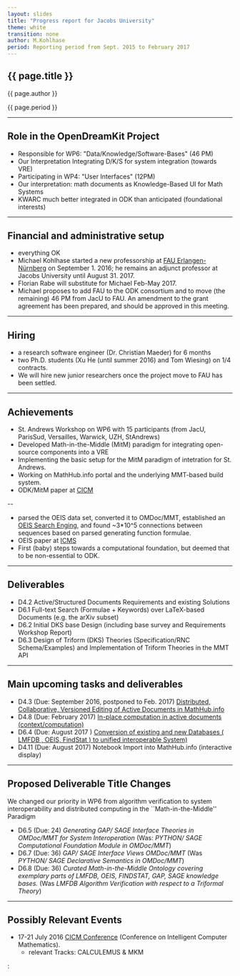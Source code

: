 ```yaml
---
layout: slides
title: "Progress report for Jacobs University"
theme: white
transition: none
author: M.Kohlhase
period: Reporting period from Sept. 2015 to February 2017
---
```


<section data-markdown data-separator="^---\n" data-separator-vertical="^---\n">

# {{ page.title }}

{{ page.author }}


{{ page.period }}

---

## Role in the OpenDreamKit Project

* Responsible for WP6: "Data/Knowledge/Software-Bases" (46 PM)
* Our Interpretation Integrating D/K/S for system  integration  (towards VRE)
* Participating in WP4: "User Interfaces" (12PM)
* Our interpretation:  math documents as Knowledge-Based UI for Math Systems
* KWARC much better integrated in ODK than anticipated (foundational interests)

---

## Financial and administrative setup

- everything OK
- Michael Kohlhase started a new professorship at [FAU Erlangen-Nürnberg](http://fau.de)
  on September 1. 2016; he remains an adjunct professor at Jacobs University until
  August 31. 2017.
- Florian Rabe will substitute for Michael Feb-May 2017.
- Michael proposes to add FAU to the ODK consortium and to move (the remaining) 46 PM from
  JacU to FAU. An amendment to the grant agreement has been prepared, and should be
  approved in this meeting. 
  
---

## Hiring

- a research software engineer (Dr. Christian Maeder) for 6 months
- two Ph.D. students (Xu He (until summer 2016) and Tom Wiesing)  on 1/4 contracts.
- We will hire new junior researchers once the project move to FAU has been settled. 

---

## Achievements

* St. Andrews Workshop on WP6 with 15 participants (from JacU, ParisSud, Versailles,
  Warwick, UZH, StAndrews)
* Developed Math-in-the-Middle (MitM) paradigm for integrating open-source components into a VRE
* Implementing the basic setup for the MitM paradigm of intetration for St. Andrews.
* Working on MathHub.info portal and the underlying MMT-based build system.
* ODK/MitM paper  at [CICM](http://cicm-conference.org/2016) 

--
* parsed the OEIS data set, converted it to OMDoc/MMT, established an
  [OEIS Search Enging](oeissearch.mathweb.org), and found ~3*10^5 connections between
  sequences based on parsed generating function formulae. 
* OEIS paper at  [ICMS](http://icms2016.zib.de/) 
* First (baby) steps towards a computational foundation, but deemed that to be
  non-essential to ODK. 

---

## Deliverables

* D4.2 Active/Structured Documents Requirements and existing Solutions
* D6.1 Full-text Search (Formulae + Keywords) over LaTeX-based Documents (e.g. the arXiv subset)
* D6.2 Initial DKS base Design (including base survey and Requirements Workshop Report)
* D6.3 Design of Triform (DKS) Theories (Specification/RNC Schema/Examples) and Implementation of Triform Theories in the MMT API  

---

## Main upcoming tasks and deliverables

* D4.3 (Due: September 2016, postponed to Feb. 2017) [Distributed, Collaborative, Versioned Editing of Active Documents in MathHub.info](OpenDreamKit:tree/master/WP4/D4.3)
* D4.8 (Due: February 2017) [In-place computation in active documents (context/computation)](OpenDreamKit:tree/master/WP4/D4.8)
* D6.4 (Due: August 2017 ) [Conversion of existing and new Databases ( LMFDB , OEIS, FindStat ) to unified interoperable System)](OpenDreamKit:tree/master/WP6/D6.4)
* D4.11 (Due: August 2017) Notebook Import into MathHub.info (interactive display) 

---

## Proposed Deliverable Title Changes

We changed our priority in WP6 from algorithm verification to system interoperability and
distributed computing in the ``Math-in-the-Middle'' Paradigm

* D6.5 (Due: 24) *Generating GAP/ SAGE Interface Theories in OMDoc/MMT for System Interoperation* (Was: *PYTHON/ SAGE Computational Foundation Module in OMDoc/MMT*)
* D6.7 (Due: 36) *GAP/ SAGE Interface Views OMDoc/MMT* (Was *PYTHON/ SAGE Declarative Semantics in OMDoc/MMT*)
* D6.8 (Due: 36) *Curated Math-in-the-Middle Ontology covering exemplary parts of LMFDB,
  OEIS, FINDSTAT, GAP, SAGE knowledge bases.* (Was *LMFDB Algorithm Verification with respect to a Triformal
  Theory*)

---

## Possibly Relevant Events

* 17-21 July 2016 [CICM Conference](http://cicm-conference.org/2017) (Conference on Intelligent Computer Mathematics).
  * relevant Tracks: CALCULEMUS & MKM
</section>:
